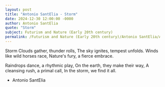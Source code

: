 ```yaml
---
layout: post
title: "Antonio SantElia - Storm"
date: 2024-12-30 12:00:00 -0000
author: Antonio SantElia
quote: "Storm"
subject: Futurism and Nature (Early 20th century)
permalink: /Futurism and Nature (Early 20th century)/Antonio SantElia/Antonio SantElia - Storm
---
```


Storm
Clouds gather, thunder rolls,
The sky ignites, tempest unfolds.
Winds like wild horses race,
Nature's fury, a fierce embrace.

Raindrops dance, a rhythmic play,
On the earth, they make their way,
A cleansing rush, a primal call,
In the storm, we find it all.


- Antonio SantElia

